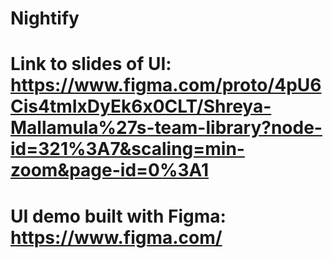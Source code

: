# Nightify

# Link to slides of UI: https://www.figma.com/proto/4pU6Cis4tmIxDyEk6x0CLT/Shreya-Mallamula%27s-team-library?node-id=321%3A7&scaling=min-zoom&page-id=0%3A1

# UI demo built with Figma: https://www.figma.com/
